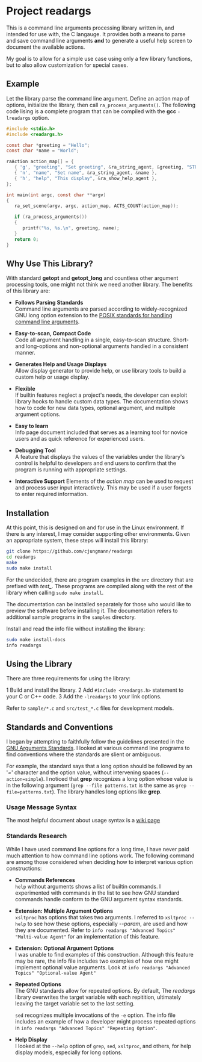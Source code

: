 # Project readargs

This is a command line arguments processing library written in,
and intended for use with, the C langauge.  It provides both
a means to parse and save command line arguments **and** to generate
a useful help screen to document the available actions.

My goal is to allow for a simple use case using only a few library
functions, but to also allow customization for special cases.

## Example

Let the library parse the command line argument.  Define an action
map of options, initialize the library, then call `ra_process_arguments()`.
The following code lising is a complete program that can be compiled with
the <nobr>**gcc** `-lreadargs`</nobr> option.

~~~c
#include <stdio.h>
#include <readargs.h>

const char *greeting = "Hello";
const char *name = "World";

raAction action_map[] = {
   { 'g', "greeting", "Set greeting", &ra_string_agent, &greeting, "STRING" }
   { 'n', "name", "Set name", &ra_string_agent, &name },
   { 'h', "help", "This display", &ra_show_help_agent },
};

int main(int argc, const char **argv)
{
   ra_set_scene(argv, argc, action_map, ACTS_COUNT(action_map));

   if (ra_process_arguments())
   {
      printf("%s, %s.\n", greeting, name);
   }
   return 0;
}

~~~

## Why Use This Library?

With standard **getopt** and **getopt_long** and countless other
argument processing tools, one might not think we need another
library.  The benefits of this library are:

- **Follows Parsing Standards**  
  Command line arguments are parsed according to widely-recognized
  GNU long option extension to the [POSIX standards for handling
  command line arguments](http://www.gnu.org/software/libc/manual/html_node/Argument-Syntax.html\#Argument-Syntax).

- **Easy-to-scan, Compact Code**  
  Code all argument handling in a single, easy-to-scan structure.
  Short- and long-options and non-optional arguments handled
  in a consistent manner.

- **Generates Help and Usage Displays**  
  Allow display generator to provide help, or use library tools
  to build a custom help or usage display.

- **Flexible**  
  If builtin features neglect a project's needs, the developer
  can exploit library hooks to handle custom data types.  The
  documentation shows how to code for new data types, optional
  argument, and multiple argument options.

- **Easy to learn**  
  Info page document included that serves as a learning tool for
  novice users and as quick reference for experienced users.

- **Debugging Tool**  
  A feature that displays the values of the variables under
  the library's control is helpful to developers and end users
  to confirm that the program is running with appropriate
  settings.

- **Interactive Support**
  Elements of the *action map* can be used to request and
  process user input interactively.  This may be used if a
  user forgets to enter required information.

## Installation

At this point, this is designed on and for use in the Linux
environment.  If there is any interest, I may consider supporting
other environments.  Given an appropriate system, these steps
will install this library:

~~~sh
git clone https://github.com/cjungmann/readargs
cd readargs
make
sudo make install
~~~

For the undecided, there are program examples in the `src` directory
that are prefixed with *test_*.  These programs are compiled
along with the rest of the library when calling `sudo make install`.

The documentation can be installed separately for those who
would like to preview the software before installing it.  The documentation
refers to additional sample programs in the `samples` directory.

Install and read the info file without installing the library:

~~~sh
sudo make install-docs
info readargs
~~~

## Using the Library

There are three requirements for using the library:

1 Build and install the library.
2 Add `#include <readargs.h>` statement to your C or C++ code.
3 Add the `-lreadargs` to your link options.

Refer to `sample/*.c` and `src/test_*.c` files for development models.

## Standards and Conventions

I began by attempting to faithfully follow the guidelines presented in the
[GNU Arguments Standards](https://www.gnu.org/software/libc/manual/html_node/Argument-Syntax.html#Argument-Syntax).
I looked at various command line programs to find conventions where
the standards are slient or ambiguous.

For example, the standard says that a long option should be followed
by an '*=*' character and the option value, without intervening
spaces (`--action=simple`).  I noticed that **grep** recognizes
a long option whose value is in the following argument
(`grep --file patterns.txt` is the same as `grep --file=patterns.txt`).
The library handles long options like **grep**.

### Usage Message Syntax

The most helpful document about usage syntax is a [wiki page](https://en.wikipedia.org/wiki/Usage_message)

### Standards Research

While I have used command line options for a long time, I have
never paid much attention to how command line options work.  The
following command are among those considered when deciding how
to interpret various option constructions:

- **Commands References**  
  `help` without arguments shows a list of builtin commands.
  I experimented with commands in the list to see how GNU standard
  commands handle conform to the GNU argument syntax standards.

- **Extension: Multiple Argument Options**  
  `xsltproc` has options that takes two arguments.  I referred to
  `xsltproc --help` to see how these options, especially *--param*,
  are used and how they are documented.  Refer to
  `info readargs "Advanced Topics" "Multi-value Agent"` for an
  implementation of this feature.

- **Extension: Optional Argument Options**  
  I was unable to find examples of this construction.   Although
  this feature may be rare, the info file includes two examples
  of how one might implement optional value arguments.  Look at
  `info readargs "Advanced Topics" "Optional-value Agent"`

- **Repeated Options**  
  The GNU standards allow for repeated options.  By default, The
  *readargs* library overwrites the target variable with each
  repitition, ultimately leaving the target variable set to the
  last setting.

  `sed` recognizes multiple invocations of the `-e` option.  The info
  file includes an example of how a developer might process repeated
  options in `info readargs "Advanced Topics" "Repeating Option"`.
  

- **Help Display**  
  I looked at the `--help` option of `grep`, `sed`, `xsltproc`,
  and others, for help display models, especially for long options.

